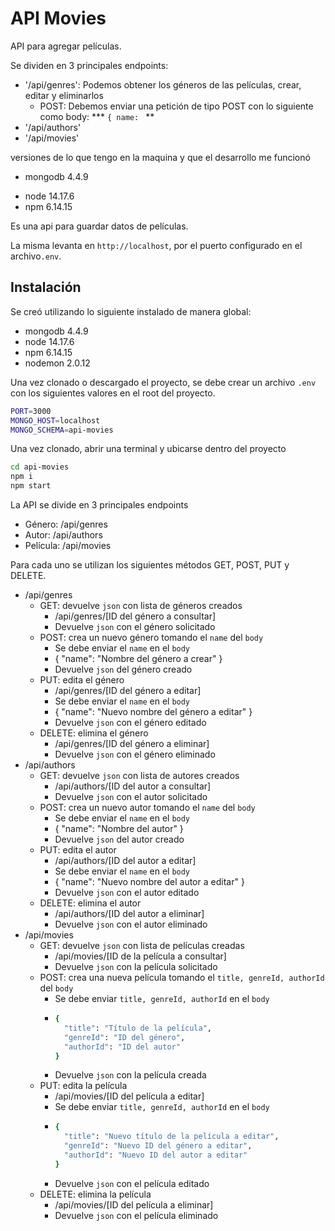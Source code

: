 # API Movies

API para agregar películas.

Se dividen en 3 principales endpoints:
- '/api/genres': Podemos obtener los géneros de las películas, crear, editar y eliminarlos
  - POST: Debemos enviar una petición de tipo POST con lo siguiente como body:
*** `{ name: ` 
** 
- '/api/authors'
- '/api/movies'

versiones de lo que tengo en la maquina y que el desarrollo me funcionó
* mongodb 4.4.9
- node 14.17.6
- npm 6.14.15

Es una api para guardar datos de películas.

La misma levanta en `http://localhost`, por el puerto configurado en el archivo`.env`.

## Instalación

Se creó utilizando lo siguiente instalado de manera global:
- mongodb 4.4.9
- node 14.17.6
- npm 6.14.15
- nodemon 2.0.12

Una vez clonado o descargado el proyecto, se debe crear un archivo `.env` con los siguientes valores en el root del proyecto.
```sh
PORT=3000
MONGO_HOST=localhost
MONGO_SCHEMA=api-movies
```

Una vez clonado, abrir una terminal y ubicarse dentro del proyecto
```sh
cd api-movies
npm i
npm start
```

La API se divide en 3 principales endpoints
- Género: /api/genres
- Autor: /api/authors
- Película: /api/movies

Para cada uno se utilizan los siguientes métodos GET, POST, PUT y DELETE.

- /api/genres
  - GET: devuelve `json` con lista de géneros creados
    - /api/genres/[ID del género a consultar]
    - Devuelve `json` con el género solicitado
  - POST: crea un nuevo género tomando el `name` del `body`
    - Se debe enviar el `name` en el `body`
    - { "name": "Nombre del género a crear" }
    - Devuelve `json` del género creado
  - PUT: edita el género
    - /api/genres/[ID del género a editar]
    - Se debe enviar el `name` en el `body`
    - { "name": "Nuevo nombre del género a editar" }
    - Devuelve `json` con el género editado
  - DELETE: elimina el género
    - /api/genres/[ID del género a eliminar]
    - Devuelve `json` con el género eliminado
- /api/authors
  - GET: devuelve `json` con lista de autores creados
    - /api/authors/[ID del autor a consultar]
    - Devuelve `json` con el autor solicitado
  - POST: crea un nuevo autor tomando el `name` del `body`
    - Se debe enviar el `name` en el `body`
    - { "name": "Nombre del autor" }
    - Devuelve `json` del autor creado
  - PUT: edita el autor
    - /api/authors/[ID del autor a editar]
    - Se debe enviar el `name` en el `body`
    - { "name": "Nuevo nombre del autor a editar" }
    - Devuelve `json` con el autor editado
  - DELETE: elimina el autor
    - /api/authors/[ID del autor a eliminar]
    - Devuelve `json` con el autor eliminado
- /api/movies
  - GET: devuelve `json` con lista de películas creadas
    - /api/movies/[ID de la película a consultar]
    - Devuelve `json` con la película solicitado
  - POST: crea una nueva película tomando el `title, genreId, authorId` del `body`
    - Se debe enviar `title, genreId, authorId` en el `body`
    - ```sh
      {
        "title": "Título de la película",
        "genreId": "ID del género",
        "authorId": "ID del autor"
      }
      ```
    - Devuelve `json` con la película creada
  - PUT: edita la película
    - /api/movies/[ID del película a editar]
    - Se debe enviar `title, genreId, authorId` en el `body`
    - ```sh
      {
        "title": "Nuevo título de la película a editar",
        "genreId": "Nuevo ID del género a editar",
        "authorId": "Nuevo ID del autor a editar"
      }
      ```
    - Devuelve `json` con el película editado
  - DELETE: elimina la película
    - /api/movies/[ID del película a eliminar]
    - Devuelve `json` con el película eliminado
